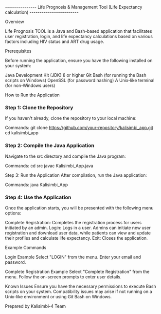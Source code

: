 ---------------- Life Prognosis & Management Tool (Life Expectancy calculation) -------------------------


Overview

Life Prognosis TOOL is a Java and Bash-based application that facilitates user registration, login, and life expectancy calculations based on various factors including HIV status and ART drug usage.

Prerequisites

Before running the application, ensure you have the following installed on your system:

Java Development Kit (JDK) 8 or higher
Git Bash (for running the Bash scripts on Windows)
OpenSSL (for password hashing)
A Unix-like terminal (for non-Windows users)

How to Run the Application

### Step 1: Clone the Repository
If you haven't already, clone the repository to your local machine:

Commands:
git clone https://github.com/your-repository/kalisimbi_app.git
cd kalisimbi_app

### Step 2: Compile the Java Application
Navigate to the src directory and compile the Java program:

Commands:
cd src
javac Kalisimbi_App.java

Step 3: Run the Application
After compilation, run the Java application:

Commands:
java Kalisimbi_App

### Step 4: Use the Application
Once the application starts, you will be presented with the following menu options:

Complete Registration: Completes the registration process for users initiated by an admin.
Login: Logs in a user. Admins can initiate new user registration and download user data, while patients can view and update their profiles and calculate life expectancy.
Exit: Closes the application.


Example Commands

Login Example
Select "LOGIN" from the menu.
Enter your email and password.

Complete Registration Example
Select "Complete Registration" from the menu.
Follow the on-screen prompts to enter user details.

Known Issues
Ensure you have the necessary permissions to execute Bash scripts on your system.
Compatibility issues may arise if not running on a Unix-like environment or using Git Bash on Windows.


Prepared by Kalisimbi-4 Team

